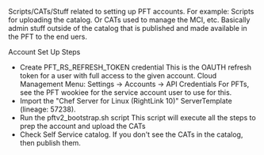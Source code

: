 Scripts/CATs/Stuff related to setting up PFT accounts.
For example: Scripts for uploading the catalog. Or CATs used to manage the MCI, etc.
Basically admin stuff outside of the catalog that is published and made available in the PFT to the end uers.

Account Set Up Steps
- Create PFT_RS_REFRESH_TOKEN credential
    This is the OAUTH refresh token for a user with full access to the given account.
        Cloud Management Menu: Settings -> Accounts -> API Credentials
    For PFTs, see the PFT wookiee for the service account user to use for this.
- Import the "Chef Server for Linux (RightLink 10)" ServerTemplate (lineage: 57238).
- Run the pftv2_bootstrap.sh script 
    This script will execute all the steps to prep the account and upload the CATs
- Check Self Service catalog.
    If you don't see the CATs in the catalog, then publish them.